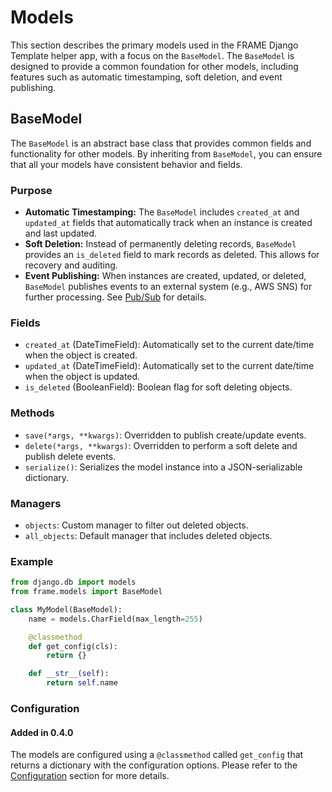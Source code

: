 # Models

This section describes the primary models used in the FRAME Django Template helper app, with a focus on the `BaseModel`. The `BaseModel` is designed to provide a common foundation for other models, including features such as automatic timestamping, soft deletion, and event publishing.

## BaseModel

The `BaseModel` is an abstract base class that provides common fields and functionality for other models. By inheriting from `BaseModel`, you can ensure that all your models have consistent behavior and fields.

### Purpose

- **Automatic Timestamping:** The `BaseModel` includes `created_at` and `updated_at` fields that automatically track when an instance is created and last updated.
- **Soft Deletion:** Instead of permanently deleting records, `BaseModel` provides an `is_deleted` field to mark records as deleted. This allows for recovery and auditing.
- **Event Publishing:** When instances are created, updated, or deleted, `BaseModel` publishes events to an external system (e.g., AWS SNS) for further processing. See [Pub/Sub](aws.md) for details.

### Fields

- `created_at` (DateTimeField): Automatically set to the current date/time when the object is created.
- `updated_at` (DateTimeField): Automatically set to the current date/time when the object is updated.
- `is_deleted` (BooleanField): Boolean flag for soft deleting objects.

### Methods

- `save(*args, **kwargs)`: Overridden to publish create/update events.
- `delete(*args, **kwargs)`: Overridden to perform a soft delete and publish delete events.
- `serialize()`: Serializes the model instance into a JSON-serializable dictionary.

### Managers

- `objects`: Custom manager to filter out deleted objects.
- `all_objects`: Default manager that includes deleted objects.

### Example

```python
from django.db import models
from frame.models import BaseModel

class MyModel(BaseModel):
    name = models.CharField(max_length=255)

    @classmethod
    def get_config(cls):
        return {}

    def __str__(self):
        return self.name
```

### Configuration
#### Added in 0.4.0
The models are configured using a `@classmethod` called `get_config` that returns a dictionary with the configuration options.
Please refer to the [Configuration](configuration.md) section for more details.
